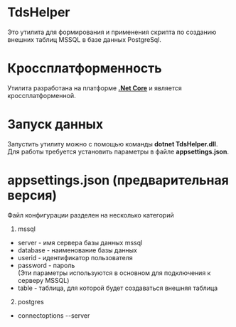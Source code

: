 # TdsHelper
Это утилита для формирования и применения скрипта по созданию внешних таблиц MSSQL в базе данных PostgreSql.

# Кроссплатформенность

Утилита разработана на платформе [**.Net Core**](https://docs.microsoft.com/dotnet/core/) и является кроссплатформенной.

# Запуск данных

Запустить утилиту можно с помощью команды **dotnet TdsHelper.dll**. Для работы требуется установить параметры в файле **appsettings.json**.

# appsettings.json (предварительная версия)

Файл конфигурации разделен на несколько категорий
1. mssql
- server - имя сервера базы данных mssql
- database - наименование базы данных 
- userid - идентификатор пользователя
- password - пароль    
(Эти параметры используются в основном для подключения к серверу MSSQL)
- table - таблица, для которой будет создаваться внешняя таблица
2. postgres
- connectoptions
--server
